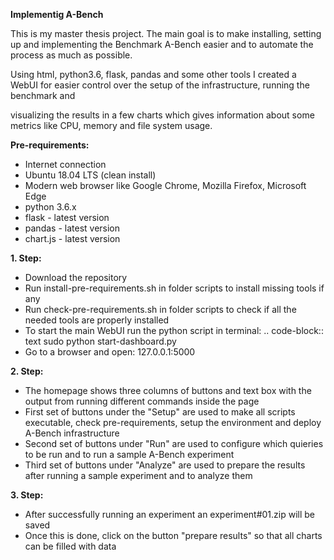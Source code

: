 **Implementig A-Bench**

This is my master thesis project. The main goal is to make installing, setting up and implementing the Benchmark A-Bench easier and to automate the process as much as possible.

Using html, python3.6, flask, pandas and some other tools I created a WebUI for easier control over the setup of the infrastructure, running the benchmark and

visualizing the results in a few charts which gives information about some metrics like CPU, memory and file system usage.

**Pre-requirements:**

*  Internet connection
*  Ubuntu 18.04 LTS (clean install)
*  Modern web browser like Google Chrome, Mozilla Firefox, Microsoft Edge
*  python 3.6.x
*  flask - latest version
*  pandas - latest version
*  chart.js - latest version

**1. Step:**

* Download the repository
* Run install-pre-requirements.sh in folder scripts to install missing tools if any
* Run check-pre-requirements.sh in folder scripts to check if all the needed tools are properly installed
* To start the main WebUI run the python script in terminal:
.. code-block:: text
   sudo python start-dashboard.py
* Go to a browser and open: 127.0.0.1:5000

**2. Step:**

* The homepage shows three columns of buttons and text box with the output from running different commands inside the page
* First set of buttons under the "Setup" are used to  make all scripts executable, check pre-requirements, setup the environment and deploy A-Bench infrastructure
* Second set of buttons under "Run" are used to configure which quieries to be run and to run a sample A-Bench experiment
* Third set of buttons under "Analyze" are used to prepare the results after running a sample experiment and to analyze them

**3. Step:**
* After successfully running an experiment an experiment#01.zip will be saved
* Once this is done, click on the button "prepare results" so that all charts can be filled with data
